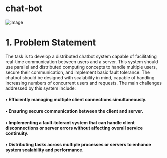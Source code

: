 # chat-bot
![image](https://github.com/user-attachments/assets/524c5d16-3ce0-499f-9310-07aa4dd26c28)

# 1. Problem Statement
The task is to develop a distributed chatbot system capable of facilitating real-time communication between users and a server. This system should use parallel and distributed computing concepts to handle multiple users, secure their communication, and implement basic fault tolerance. The chatbot should be designed with scalability in mind, capable of handling increasing numbers of concurrent users and requests.
The main challenges addressed by this system include:
####  •	Efficiently managing multiple client connections simultaneously.
####  •	Ensuring secure communication between the client and server.
####  •	Implementing a fault-tolerant system that can handle client disconnections or server errors without affecting overall service continuity.
####  •	Distributing tasks across multiple processes or servers to enhance system scalability and performance.




